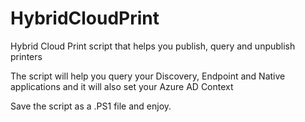 # HybridCloudPrint
Hybrid Cloud Print script that helps you publish, query and unpublish printers

The script will help you query your Discovery, Endpoint and Native applications and it will also set your Azure AD Context

Save the script as a .PS1 file and enjoy.

